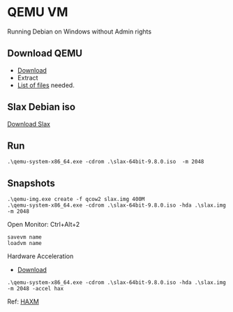 # QEMU VM

Running Debian on Windows without Admin rights

Download QEMU
-
* [Download](https://qemu.weilnetz.de/w64/)
* Extract
* [List of files](https://github.com/EN10/QEMU-VM/blob/master/filelist.txt) needed.    

Slax Debian iso
-
[Download Slax](https://www.slax.org/#purchase)

Run
-
    .\qemu-system-x86_64.exe -cdrom .\slax-64bit-9.8.0.iso  -m 2048
 
 Snapshots
-
    .\qemu-img.exe create -f qcow2 slax.img 400M
    .\qemu-system-x86_64.exe -cdrom .\slax-64bit-9.8.0.iso -hda .\slax.img -m 2048
    
Open Monitor:	Ctrl+Alt+2
    
    savevm name
    loadvm name

Hardware Acceleration

*    [Download](https://github.com/intel/haxm/releases)

    .\qemu-system-x86_64.exe -cdrom .\slax-64bit-9.8.0.iso -hda .\slax.img -m 2048 -accel hax

Ref:      [HAXM](https://www.qemu.org/2017/11/22/haxm-usage-windows)  
